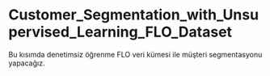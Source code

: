 # Customer_Segmentation_with_Unsupervised_Learning_FLO_Dataset
Bu kısımda denetimsiz öğrenme FLO veri kümesi ile müşteri segmentasyonu yapacağız.

